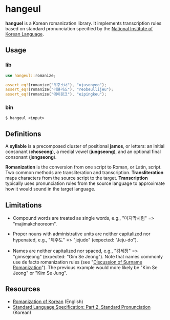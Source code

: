 # hangeul

**hanguel** is a Korean romanization library. It implements transcription rules
based on standard pronunciation specified by the [National Institute of Korean
Language](http://www.korean.go.kr/front_eng/main.do).

## Usage

### lib

```rust
use hangeul::romanize;

assert_eq!(romanize("우주소녀"), "ujusonyeo");
assert_eq!(romanize("러블리즈"), "reobeullijeu");
assert_eq!(romanize("에이핑크"), "eipingkeu");
```

### bin

```
$ hangeul <input>
```

## Definitions

A **syllable** is a precomposed cluster of positional **jamos**, or letters:
an initial consonant (**choseong**), a medial vowel (**jungseong**), and an
optional final consonant (**jongseong**).

**Romanization** is the conversion from one script to Roman, or Latin, script.
Two common methods are transliteration and transcription. **Transliteration**
maps characters from the source script to the target. **Transcription**
typically uses pronunciation rules from the source language to approximate how
it would sound in the target language.

## Limitations

  * Compound words are treated as single words, e.g.,
    "마지막처럼" => "majimakcheoreom".

  * Proper nouns with administrative units are neither capitalized nor
    hypenated, e.g., "제주도" => "jejudo" (expected: "Jeju-do").

  * Names are neither capitalized nor spaced, e.g., "김세정" => "gimsejeong"
    (expected: "Gim Se Jeong"). Note that names commonly use de facto
    romanization rules (see "[Discussion of Surname Romanization]"). The
    previous example would more likely be "Kim Se Jeong" or "Kim Se Jung".

[Discussion of Surname Romanization]: http://korean.go.kr/front/etcData/etcDataView.do?etc_seq=179&mn_id=46

## Resources

  * [Romanization of Korean](http://www.korean.go.kr/front_eng/roman/roman_01.do) (English)
  * [Standard Language Specification: Part 2. Standard Pronunciation](https://www.korean.go.kr/front/page/pageView.do?page_id=P000097&mn_id=95) (Korean)
